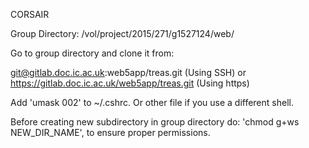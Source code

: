 CORSAIR

Group Directory:
/vol/project/2015/271/g1527124/web/

Go to group directory and clone it from:

git@gitlab.doc.ic.ac.uk:web5app/treas.git (Using SSH)
or
https://gitlab.doc.ic.ac.uk/web5app/treas.git (Using https)

Add 'umask 002' to ~/.cshrc. Or other file if you use a different shell.

Before creating new subdirectory in group directory do:
'chmod g+ws NEW_DIR_NAME', to ensure proper permissions.


